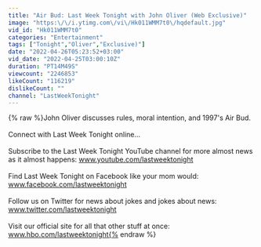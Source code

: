 ```yaml
---
title: "Air Bud: Last Week Tonight with John Oliver (Web Exclusive)"
image: "https:\/\/i.ytimg.com\/vi\/Hk011WMM7t0\/hqdefault.jpg"
vid_id: "Hk011WMM7t0"
categories: "Entertainment"
tags: ["Tonight","Oliver","Exclusive)"]
date: "2022-04-26T05:23:52+03:00"
vid_date: "2022-04-25T03:00:10Z"
duration: "PT14M49S"
viewcount: "2246853"
likeCount: "116219"
dislikeCount: ""
channel: "LastWeekTonight"
---
```

{% raw %}John Oliver discusses rules, moral intention, and 1997's Air Bud.<br /><br />Connect with Last Week Tonight online... <br /><br />Subscribe to the Last Week Tonight YouTube channel for more almost news as it almost happens: www.youtube.com/lastweektonight <br /><br />Find Last Week Tonight on Facebook like your mom would: www.facebook.com/lastweektonight <br /><br />Follow us on Twitter for news about jokes and jokes about news: www.twitter.com/lastweektonight <br /><br />Visit our official site for all that other stuff at once: www.hbo.com/lastweektonight{% endraw %}
